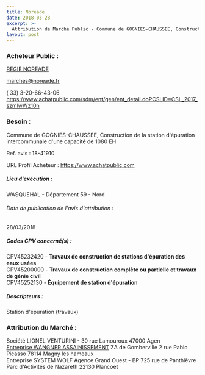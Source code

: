 ```yaml
---
title: Noréade
date: 2018-03-28
excerpt: >-
  Attribution de Marché Public - Commune de GOGNIES-CHAUSSEE, Construction de la station d'épuration intercommunale d'une capacité de 1080 EH
layout: post
---
```


### Acheteur Public : 
<a href=""> REGIE NOREADE</a><br/>



marches@noreade.fr

( 33) 3-20-66-43-06
https://www.achatpublic.com/sdm/ent/gen/ent_detail.doPCSLID=CSL_2017_szmlwWz10n
### Besoin :

Commune de GOGNIES-CHAUSSEE, Construction de la station d'épuration intercommunale d'une capacité de 1080 EH

Ref. avis : 18-41910

URL Profil Acheteur : https://www.achatpublic.com

##### Lieu d'exécution :

WASQUEHAL - Département 59 - Nord

###### Date de publication de l'avis d'attribution : 
28/03/2018

##### Codes CPV concerné(s) :
CPV45232420 - **Travaux de construction de stations d'épuration des eaux usées** <br/>
CPV45200000 - **Travaux de construction complète ou partielle et travaux de génie civil** <br/>
CPV45252130 - **Équipement de station d'épuration** <br/>

##### Descripteurs :
Station d'épuration (travaux) <br/>

### Attribution du Marché :
Société LIONEL VENTURINI - 30 rue Lamouroux 47000 Agen <br/>
<a href="/entreprise-545/siren-317287456"> Entreprise WANGNER ASSAINISSEMENT</a>    ZA de Gomberville 2 rue Pablo Picasso 78114 Magny les hameaux <br/>
Entreprise SYSTEM WOLF Agence Grand Ouest - BP 725 rue de Panthièvre Parc d'Activités de Nazareth 22130 Plancoet <br/>
